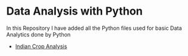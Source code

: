 # Data Analysis with Python
In this Repository I have added all the Python files used for basic Data Analytics done by Python

- [Indian Crop Analysis](HTTP://google.com)

